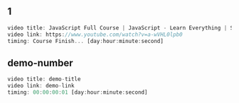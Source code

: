 ## 1

```javascript
video title: JavaScript Full Course | JavaScript - Learn Everything | Sheryians Coding School
video link: https://www.youtube.com/watch?v=a-wVHL0lpb0
timing: Course Finish... [day:hour:minute:second]
```

## demo-number

```javascript
video title: demo-title
video link: demo-link
timing: 00:00:00:01 [day:hour:minute:second]
```
